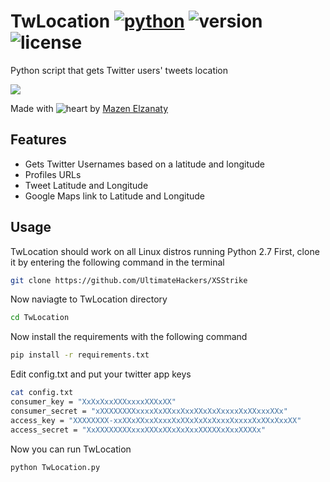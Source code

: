 # TwLocation [![python](https://img.shields.io/badge/Python-2.7-green.svg?style=style=flat-square)](https://www.python.org/downloads/) ![version](https://img.shields.io/badge/Build-Final-blue.svg) ![license](https://img.shields.io/badge/License-GPL_3-orange.svg?style=style=flat-square)

Python script that gets Twitter users' tweets location 


<a href="https://asciinema.org/a/dFXzrdrZmK6ADF2ZQVMse43gg" target="_blank"><img src="https://asciinema.org/a/dFXzrdrZmK6ADF2ZQVMse43gg.png" /></a>

Made with ![heart](https://cloud.githubusercontent.com/assets/4301109/16754758/82e3a63c-4813-11e6-9430-6015d98aeaab.png) by <a href=https://twitter.com/MazenElzanaty>Mazen Elzanaty</a>

## Features
- Gets Twitter Usernames based on a latitude and longitude
- Profiles URLs
- Tweet Latitude and Longitude
- Google Maps link to Latitude and Longitude

## Usage
TwLocation should work on all Linux distros running Python 2.7
First, clone it by entering the following command in the terminal
``` bash
git clone https://github.com/UltimateHackers/XSStrike
```
Now naviagte to TwLocation directory
``` bash
cd TwLocation
```
Now install the requirements with the following command
``` bash
pip install -r requirements.txt
```
Edit config.txt and put your twitter app keys
``` bash
cat config.txt
consumer_key = "XxXxXxxXXXxxxxXXXxXX"
consumer_secret = "xXXXXXXXXxxxxXxXXxxXxxXXxXxXxxxxXxXXxxxXXx"
access_key = "XXXXXXXX-xxXXxXXxxXxxxXxXXxXxXxXxxxXxxxxXxXXxXxxXX"
access_secret = "XxXXXXXXXXxxxXXXxXXxXxXxxXXXXXxXxxXXXXx"
```
Now you can run TwLocation
``` bash
python TwLocation.py
```




